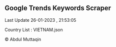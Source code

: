 

## Google Trends Keywords Scraper 
 
Last Update 26-01-2023 , 21:53:05

Country List :
VIETNAM.json



© Abdul Muttaqin 
